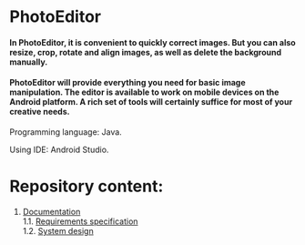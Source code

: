 # PhotoEditor

 #### In PhotoEditor, it is convenient to quickly correct images. But you can also resize, crop, rotate and align images, as well as delete the background manually.
  
 #### PhotoEditor will provide everything you need for basic image manipulation. The editor is available to work on mobile devices on the Android platform. A rich set of tools will certainly suffice for most of your creative needs.
  
Programming language: Java.

Using IDE: Android Studio.
# Repository content:
 1. [Documentation](docs)  
 1.1. [Requirements specification](docs/SRS.md)  
 1.2. [System design](docs/SDS.md)  
